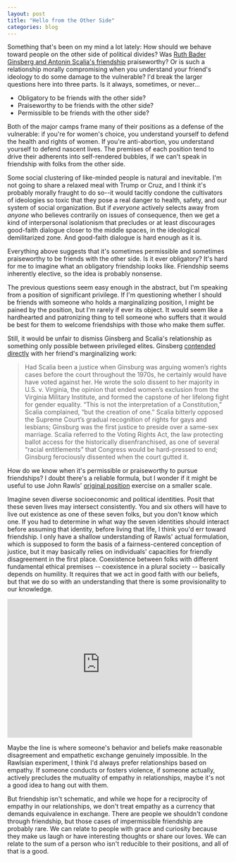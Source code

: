 ```yaml
---
layout: post
title: "Hello from the Other Side"
categories: blog
---
```

Something that's been on my mind a lot lately: How should we behave toward people on the other side of political divides? Was [Ruth Bader Ginsberg and Antonin Scalia's friendship](http://www.npr.org/2016/02/15/466848775/scalia-ginsburg-opera-commemorates-sparring-supreme-court-friendship) praiseworthy? Or is such a relationship morally compromising when you understand your friend's ideology to do some damage to the vulnerable? I'd break the larger questions here into three parts. Is it always, sometimes, or never...

+ Obligatory to be friends with the other side? 
+ Praiseworthy to be friends with the other side? 
+ Permissible to be friends with the other side? 

Both of the major camps frame many of their positions as a defense of the vulnerable: if you're for women's choice, you understand yourself to defend the health and rights of women. If you're anti-abortion, you understand yourself to defend nascent lives. The premises of each position tend to drive their adherents into self-rendered bubbles, if we can't speak in friendship with folks from the other side.

Some social clustering of like-minded people is natural and inevitable. I'm not going to share a relaxed meal with Trump or Cruz, and I think it's probably morally fraught to do so--it would tacitly condone the cultivators of ideologies so toxic that they pose a real danger to health, safety, and our system of social organization. But if *everyone* actively selects away from *anyone* who believes contrarily on issues of consequence, then we get a kind of interpersonal isolationism that precludes or at least discourages good-faith dialogue closer to the middle spaces, in the ideological demilitarized zone. And good-faith dialogue is hard enough as it is.

Everything above suggests that it's sometimes permissible and sometimes praiseworthy to be friends with the other side. Is it ever obligatory? It's hard for me to imagine what an obligatory friendship looks like. Friendship seems inherently elective, so the idea is probably nonsense.

The previous questions seem easy enough in the abstract, but I'm speaking from a position of significant privilege. If I'm questioning whether I should be friends with someone who holds a marginalizing position, I might be pained by the position, but I'm rarely if ever its object. It would seem like a hardhearted and patronizing thing to tell someone who suffers that it would be best for them to welcome friendships with those who make them suffer. 

Still, it would be unfair to dismiss Ginsberg and Scalia's relationship as something only possible between privileged elites. Ginsberg [contended directly](https://www.washingtonpost.com/posteverything/wp/2016/02/13/what-made-scalia-and-ginsburgs-friendship-work/) with her friend's marginalizing work:

> Had Scalia been a justice when Ginsburg was arguing women’s rights cases before the court throughout the 1970s, he certainly would have have voted against her. He wrote the solo dissent to her majority in U.S. v. Virginia, the opinion that ended women’s exclusion from the Virginia Military Institute, and formed the capstone of her lifelong fight for gender equality. “This is not the interpretation of a Constitution,” Scalia complained, “but the creation of one.” Scalia bitterly opposed the Supreme Court’s gradual recognition of rights for gays and lesbians; Ginsburg was the first justice to preside over a same-sex marriage. Scalia referred to the Voting Rights Act, the law protecting ballot access for the historically disenfranchised, as one of several “racial entitlements” that Congress would be hard-pressed to end; Ginsburg ferociously dissented when the court gutted it.

How do we know when it's permissible or praiseworthy to pursue friendships? I doubt there's a reliable formula, but I wonder if it might be useful to use John Rawls' [original position](http://plato.stanford.edu/entries/original-position/) exercise on a smaller scale. 

Imagine seven diverse socioeconomic and political identities. Posit that these seven lives may intersect consistently. You and six others will have to live out existence as one of these seven folks, but you don't know which one. If you had to determine in what way the seven identities should interact before assuming that identity, before living that life, I think you'd err toward friendship. I only have a shallow understanding of Rawls' actual formulation, which is supposed to form the basis of a fairness-centered conception of justice, but it may basically relies on individuals' capacities for friendly disagreement in the first place. Coexistence between folks with different fundamental ethical premises -- coexistence in a plural society -- basically depends on humility. It requires that we act in good faith with our beliefs, but that we do so with an understanding that there is some provisionality to our knowledge.

<iframe width="420" height="315" src="https://www.youtube.com/embed/kcy8NwZEc6A" frameborder="0" allowfullscreen></iframe>
<p></p>  
Maybe the line is where someone's behavior and beliefs make reasonable disagreement and empathetic exchange genuinely impossible. In the Rawlsian experiment, I think I'd always prefer relationships based on empathy. If someone conducts or fosters violence, if someone actually, actively precludes the mutuality of empathy in relationships, maybe it's not a good idea to hang out with them. 

But friendship isn't schematic, and while we hope for a reciprocity of empathy in our relationships, we don't treat empathy as a currency that demands equivalence in exchange. There are people we shouldn't condone through friendship, but those cases of impermissible friendship are probably rare. We can relate to people with grace and curiosity because they make us laugh or have interesting thoughts or share our loves. We can relate to the sum of a person who isn't reducible to their positions, and all of that is a good.  

